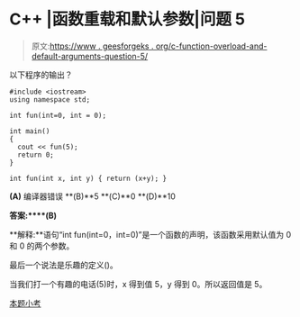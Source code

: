 # C++ |函数重载和默认参数|问题 5

> 原文:[https://www . geesforgeks . org/c-function-overload-and-default-arguments-question-5/](https://www.geeksforgeeks.org/c-function-overloading-and-default-arguments-question-5/)

以下程序的输出？

```
#include <iostream>
using namespace std;

int fun(int=0, int = 0);

int main()
{
  cout << fun(5);
  return 0;
}

int fun(int x, int y) { return (x+y); }
```

**(A)** 编译器错误
**(B)**5
**(C)**0
**(D)**10

**答案:****(B)**

**解释:**语句“int fun(int=0，int=0)”是一个函数的声明，该函数采用默认值为 0 和 0 的两个参数。

最后一个说法是乐趣的定义()。

当我们打一个有趣的电话(5)时，x 得到值 5，y 得到 0。所以返回值是 5。

[本题小考](https://www.geeksforgeeks.org/quiz-corner-gq/)